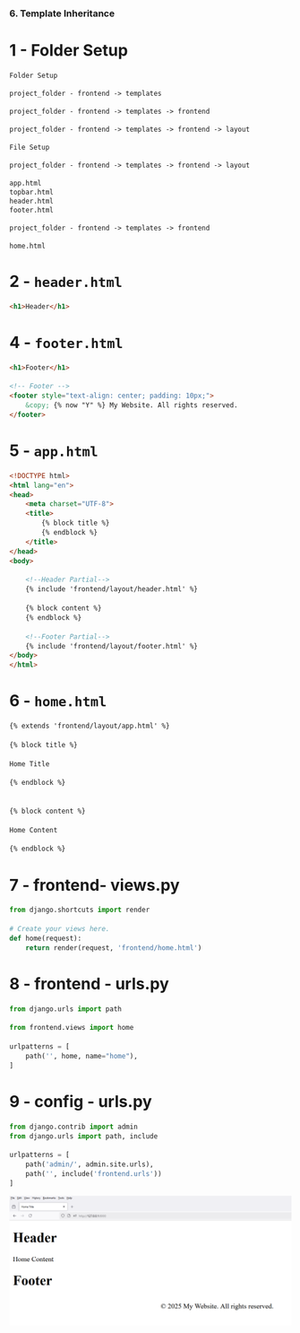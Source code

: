 ### 6. **Template Inheritance**

# 1 - Folder Setup

```
Folder Setup

project_folder - frontend -> templates

project_folder - frontend -> templates -> frontend

project_folder - frontend -> templates -> frontend -> layout

File Setup

project_folder - frontend -> templates -> frontend -> layout

app.html
topbar.html
header.html
footer.html

project_folder - frontend -> templates -> frontend

home.html
```

# 2 - `header.html`

```html
<h1>Header</h1>
```

# 4 - `footer.html`

```html
<h1>Footer</h1>

<!-- Footer -->
<footer style="text-align: center; padding: 10px;">
    &copy; {% now "Y" %} My Website. All rights reserved.
</footer>
```

# 5 - `app.html`

```html
<!DOCTYPE html>
<html lang="en">
<head>
    <meta charset="UTF-8">
    <title>
        {% block title %}
        {% endblock %}
    </title>
</head>
<body>

    <!--Header Partial-->
    {% include 'frontend/layout/header.html' %}

    {% block content %}
    {% endblock %}

    <!--Footer Partial-->
    {% include 'frontend/layout/footer.html' %}
</body>
</html>
```

# 6 - `home.html`

```html
{% extends 'frontend/layout/app.html' %}

{% block title %}

Home Title

{% endblock %}


{% block content %}

Home Content

{% endblock %}
```

# 7 - frontend- views.py

```python
from django.shortcuts import render

# Create your views here.
def home(request):
    return render(request, 'frontend/home.html')
```

# 8 - frontend - urls.py

```python
from django.urls import path

from frontend.views import home

urlpatterns = [
    path('', home, name="home"),
]
```

# 9 - config - urls.py

```python
from django.contrib import admin
from django.urls import path, include

urlpatterns = [
    path('admin/', admin.site.urls),
    path('', include('frontend.urls'))
]
```

![Image](10.PNG)